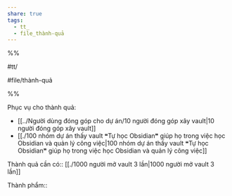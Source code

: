 ```yaml
---  
share: true  
tags:  
  - tt_  
  - file_thành-quả  
---  
```

  
%%  
#tt/  
#file/thành-quả  
%%  
Phục vụ cho thành quả:  
- [[../Người dùng đóng góp cho dự án/10 người đóng góp xây vault|10 người đóng góp xây vault]]  
- [[./100 nhóm dự án thấy vault ❝Tự học Obsidian❞ giúp họ trong việc học Obsidian và quản lý công việc|100 nhóm dự án thấy vault ❝Tự học Obsidian❞ giúp họ trong việc học Obsidian và quản lý công việc]]  
  
Thành quả cần có:: [[./1000 người mở vault 3 lần|1000 người mở vault 3 lần]]  
  
Thành phẩm::  
